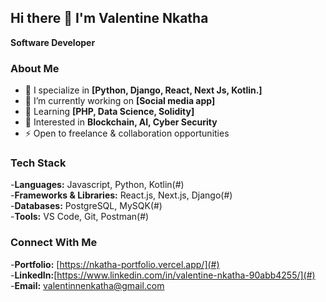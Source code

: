 ## Hi there 👋 I'm Valentine Nkatha

**Software Developer** 

### About Me

- 🔭 I specialize in **[Python, Django, React, Next Js, Kotlin.]**
- 🌱 I’m currently working on **[Social media app]**
- 👯 Learning **[PHP, Data Science, Solidity]**
- 🤔 Interested in **Blockchain, AI, Cyber Security**
- ⚡ Open to freelance & collaboration opportunities
### Tech Stack
-**Languages:** Javascript, Python, Kotlin(#)<br>
-**Frameworks & Libraries:** React.js, Next.js, Django(#)<br>
-**Databases:** PostgreSQL, MySQK(#)<br>
-**Tools:** VS Code, Git, Postman(#)<br>

### Connect With Me
-**Portfolio:** [https://nkatha-portfolio.vercel.app/](#)<br>
-**LinkedIn:**[https://www.linkedin.com/in/valentine-nkatha-90abb4255/](#)<br>
-**Email:** valentinnenkatha@gmail.com
